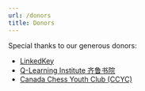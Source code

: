 ```yaml
---
url: /donors
title: Donors
---
```


Special thanks to our generous donors:

- [LinkedKey](https://linkedkey.com/)
- [Q-Learning Institute 齐鲁书院](http://qlsy.ca)
- [Canada Chess Youth Club (CCYC)](http://canadachess.ca)
